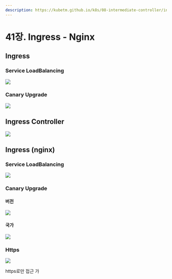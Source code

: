 ```yaml
---
description: https://kubetm.github.io/k8s/08-intermediate-controller/ingress/
---
```


# 41장. Ingress - Nginx

## Ingress

### Service LoadBalancing

![](<../../.gitbook/assets/image (190) (1).png>)

### Canary Upgrade

![](<../../.gitbook/assets/image (194) (1).png>)



## Ingress Controller

![](<../../.gitbook/assets/image (189).png>)

## Ingress (nginx)

### Service LoadBalancing

![](<../../.gitbook/assets/image (195) (1).png>)

### Canary Upgrade

#### 버전

![](<../../.gitbook/assets/image (191) (1).png>)

#### 국가

![](<../../.gitbook/assets/image (193) (1).png>)

### Https

![](<../../.gitbook/assets/image (192) (1).png>)

https로만 접근 가
